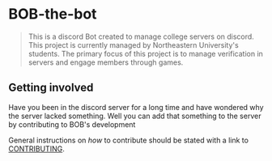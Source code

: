 # BOB-the-bot
>This is a discord Bot created to manage college servers on discord.
>This project is currently managed by Northeastern University's students.
>The primary focus of this project is to manage verification in servers and 
>engage members through games.


## Getting involved
Have you been in the discord server for a long time and have wondered why the server
lacked something. Well you can add that something to the server by contributing to BOB's 
development

General instructions on _how_ to contribute should be stated with a link to [CONTRIBUTING](CONTRIBUTING.md).